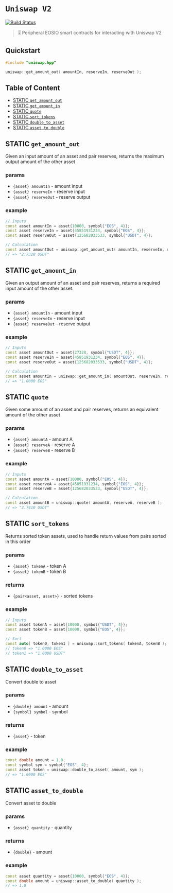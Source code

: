 # **`Uniswap V2`**

[![Build Status](https://travis-ci.org/stableex/sx.uniswap.svg?branch=master)](https://travis-ci.org/stableex/sx.uniswap)

> 🎚 Peripheral EOSIO smart contracts for interacting with Uniswap V2

## Quickstart

```c++
#include "uniswap.hpp"

uniswap::get_amount_out( amountIn, reserveIn, reserveOut );
```

## Table of Content

- [STATIC `get_amount_out`](#action-get_amount_out)
- [STATIC `get_amount_in`](#action-get_amount_in)
- [STATIC `quote`](#action-quote)
- [STATIC `sort_tokens`](#action-sort_tokens)
- [STATIC `double_to_asset`](#action-double_to_asset)
- [STATIC `asset_to_double`](#action-asset_to_double)

## STATIC `get_amount_out`

Given an input amount of an asset and pair reserves, returns the maximum output amount of the other asset

### params

- `{asset} amountIn` - amount input
- `{asset} reserveIn` - reserve input
- `{asset} reserveOut` - reserve output

### example

```c++
// Inputs
const asset amountIn = asset{10000, symbol{"EOS", 4}};
const asset reserveIn = asset{45851931234, symbol{"EOS", 4}};
const asset reserveOut = asset{125682033533, symbol{"USDT", 4}};

// Calculation
const asset amountOut = uniswap::get_amount_out( amountIn, reserveIn, reserveOut );
// => "2.7328 USDT"
```

## STATIC `get_amount_in`

Given an output amount of an asset and pair reserves, returns a required input amount of the other asset.

### params

- `{asset} amountIn` - amount input
- `{asset} reserveIn` - reserve input
- `{asset} reserveOut` - reserve output

### example

```c++
// Inputs
const asset amountOut = asset{27328, symbol{"USDT", 4}};
const asset reserveIn = asset{45851931234, symbol{"EOS", 4}};
const asset reserveOut = asset{125682033533, symbol{"USDT", 4}};

// Calculation
const asset amountIn = uniswap::get_amount_in( amountOut, reserveIn, reserveOut );
// => "1.0000 EOS"
```

## STATIC `quote`

Given some amount of an asset and pair reserves, returns an equivalent amount of the other asset

### params

- `{asset} amountA` - amount A
- `{asset} reserveA` - reserve A
- `{asset} reserveB` - reserve B

### example

```c++
// Inputs
const asset amountA = asset{10000, symbol{"EOS", 4}};
const asset reserveA = asset{45851931234, symbol{"EOS", 4}};
const asset reserveB = asset{125682033533, symbol{"USDT", 4}};

// Calculation
const asset amountB = uniswap::quote( amountA, reserveA, reserveB );
// => "2.7410 USDT"
```

## STATIC `sort_tokens`

Returns sorted token assets, used to handle return values from pairs sorted in this order

### params

- `{asset} tokenA` - token A
- `{asset} tokenB` - token B

### returns

- `{pair<asset, asset>}` - sorted tokens

### example

```c++
// Inputs
const asset tokenA = asset{10000, symbol{"USDT", 4}};
const asset tokenB = asset{10000, symbol{"EOS", 4}};

// Sort
const auto[ token0, token1 ] = uniswap::sort_tokens( tokenA, tokenB );
// token0 => "1.0000 EOS"
// token1 => "1.0000 USDT"
```

## STATIC `double_to_asset`

Convert double to asset

### params

- `{double} amount` - amount
- `{symbol} symbol` - symbol

### returns

- `{asset}` - token

### example

```c++
const double amount = 1.0;
const symbol sym = symbol{"EOS", 4};
const asset token = uniswap::double_to_asset( amount, sym );
// => "1.0000 EOS"
```

## STATIC `asset_to_double`

Convert asset to double

### params

- `{asset} quantity` - quantity

### returns

- `{double}` - amount

### example

```c++
const asset quantity = asset{10000, symbol{"EOS", 4}};
const double amount = uniswap::asset_to_double( quantity );
// => 1.0
```